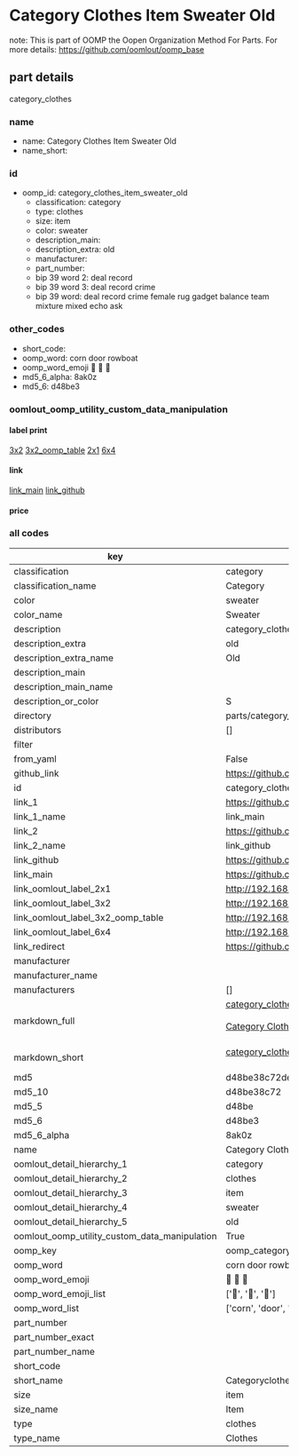 # Category Clothes Item Sweater Old  

note: This is part of OOMP the Oopen Organization Method For Parts. For more details: https://github.com/oomlout/oomp_base

##  part details
  



category_clothes



### name
* name: Category Clothes Item Sweater Old
* name_short: 
### id
* oomp_id: category_clothes_item_sweater_old
  * classification: category
  * type: clothes
  * size: item
  * color: sweater
  * description_main: 
  * description_extra: old
  * manufacturer: 
  * part_number: 
  * bip 39 word 2: deal record
  * bip 39 word 3: deal record crime
  * bip 39 word: deal record crime female rug gadget balance team mixture mixed echo ask

### other_codes
* short_code: 
* oomp_word: corn door rowboat
* oomp_word_emoji :corn: :door: :rowboat:
* md5_6_alpha: 8ak0z
* md5_6: d48be3






### oomlout_oomp_utility_custom_data_manipulation
#### label print
[3x2](http://192.168.1.245:1112/?label=oomp%208ak0z)
[3x2_oomp_table](http://192.168.1.108:1112/?label=oomp%208ak0z)
[2x1](http://192.168.1.242:1112/?label=oomp%208ak0z)
[6x4](http://192.168.1.55:1112/?label=oomp%208ak0z)    

#### link

[link_main](https://github.com/oomlout/oomlout_oomp_version_1_messy/tree/main/parts/category_clothes_item_sweater_old) [link_github](https://github.com/oomlout/oomlout_oomp_version_1_messy/tree/main/parts/category_clothes_item_sweater_old)                             

#### price







### all codes 
| key | value |  
| --- | --- |  
| classification | category |  
| classification_name | Category |  
| color | sweater |  
| color_name | Sweater |  
| description | category_clothes |  
| description_extra | old |  
| description_extra_name | Old |  
| description_main |  |  
| description_main_name |  |  
| description_or_color | S  |  
| directory | parts/category_clothes_item_sweater_old |  
| distributors | [] |  
| filter |  |  
| from_yaml | False |  
| github_link | https://github.com/oomlout/oomlout_oomp_part_src/tree/main/parts/category_clothes_item_sweater_old |  
| id | category_clothes_item_sweater_old |  
| link_1 | https://github.com/oomlout/oomlout_oomp_version_1_messy/tree/main/parts/category_clothes_item_sweater_old |  
| link_1_name | link_main |  
| link_2 | https://github.com/oomlout/oomlout_oomp_version_1_messy/tree/main/parts/category_clothes_item_sweater_old |  
| link_2_name | link_github |  
| link_github | https://github.com/oomlout/oomlout_oomp_version_1_messy/tree/main/parts/category_clothes_item_sweater_old |  
| link_main | https://github.com/oomlout/oomlout_oomp_version_1_messy/tree/main/parts/category_clothes_item_sweater_old |  
| link_oomlout_label_2x1 | http://192.168.1.242:1112/?label=oomp%208ak0z |  
| link_oomlout_label_3x2 | http://192.168.1.245:1112/?label=oomp%208ak0z |  
| link_oomlout_label_3x2_oomp_table | http://192.168.1.108:1112/?label=oomp%208ak0z |  
| link_oomlout_label_6x4 | http://192.168.1.55:1112/?label=oomp%208ak0z |  
| link_redirect | https://github.com/oomlout/oomlout_oomp_version_1_messy/tree/main/parts/category_clothes_item_sweater_old |  
| manufacturer |  |  
| manufacturer_name |  |  
| manufacturers | [] |  
| markdown_full | [category_clothes_item_sweater_old](none)<br>[](none)<br>[Category Clothes Item Sweater Old](none)<br><br> |  
| markdown_short | [category_clothes_item_sweater_old](none)<br><br> |  
| md5 | d48be38c72dea2357ade854e672cf1c1 |  
| md5_10 | d48be38c72 |  
| md5_5 | d48be |  
| md5_6 | d48be3 |  
| md5_6_alpha | 8ak0z |  
| name | Category Clothes Item Sweater Old |  
| oomlout_detail_hierarchy_1 | category |  
| oomlout_detail_hierarchy_2 | clothes |  
| oomlout_detail_hierarchy_3 | item |  
| oomlout_detail_hierarchy_4 | sweater |  
| oomlout_detail_hierarchy_5 | old |  
| oomlout_oomp_utility_custom_data_manipulation | True |  
| oomp_key | oomp_category_clothes_item_sweater_old |  
| oomp_word | corn door rowboat |  
| oomp_word_emoji | :corn: :door: :rowboat: |  
| oomp_word_emoji_list | [':corn:', ':door:', ':rowboat:'] |  
| oomp_word_list | ['corn', 'door', 'rowboat'] |  
| part_number |  |  
| part_number_exact |  |  
| part_number_name |  |  
| short_code |  |  
| short_name | Categoryclothes |  
| size | item |  
| size_name | Item |  
| type | clothes |  
| type_name | Clothes |  
